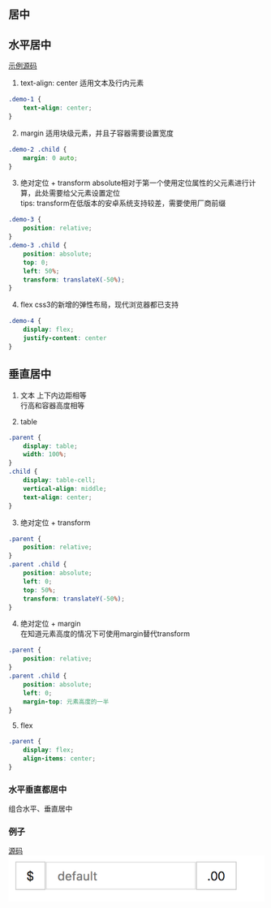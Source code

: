 ## 居中

## 水平居中
[示例源码](../demos/center-v.html) <br/>
1. text-align: center
适用文本及行内元素
```css
.demo-1 {
	text-align: center;
}
```
2. margin
适用块级元素，并且子容器需要设置宽度
```css
.demo-2 .child {
	margin: 0 auto;
}
```
3. 绝对定位 + transform
absolute相对于第一个使用定位属性的父元素进行计算，此处需要给父元素设置定位<br/>
tips: transform在低版本的安卓系统支持较差，需要使用厂商前缀
```css
.demo-3 {
	position: relative;
}
.demo-3 .child {
	position: absolute;
	top: 0;
	left: 50%;
	transform: translateX(-50%);
}
```
4. flex
css3的新增的弹性布局，现代浏览器都已支持
```css
.demo-4 {
	display: flex;
	justify-content: center
}
```

## 垂直居中
1. 文本
上下内边距相等<br>
行高和容器高度相等<br/>

2. table
```css
.parent {
	display: table;
	width: 100%;
}
.child {
	display: table-cell;
	vertical-align: middle;
	text-align: center;
}
```
3. 绝对定位 + transform
```css
.parent {
	position: relative;
}
.parent .child {
	position: absolute;
	left: 0;
	top: 50%;
	transform: translateY(-50%);
}
```

4. 绝对定位 + margin<br/>
在知道元素高度的情况下可使用margin替代transform
```css
.parent {
	position: relative;
}
.parent .child {
	position: absolute;
	left: 0;
	margin-top: 元素高度的一半
}
```

5. flex
```css
.parent {
	display: flex;
	align-items: center;
}
```

### 水平垂直都居中
组合水平、垂直居中

### 例子
[源码](../demos/center-v.html)
![垂直居中](../assets/center-v-1.png)

